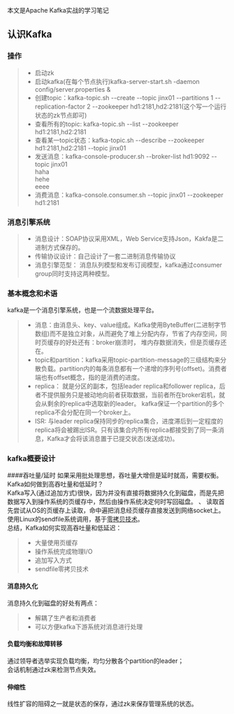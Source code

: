 本文是Apache Kafka实战的学习笔记
## 认识Kafka
### 操作
>* 启动zk
>* 启动kafka(在每个节点执行)kafka-server-start.sh  -daemon config/server.properties &
>* 创建topic：kafka-topic.sh --create --topic jinx01 --partitions 1 --replication-factor 2 --zookeeper hd1:2181,hd2:2181(这个写一个运行状态的zk节点即可)
>* 查看所有的topic: kafka-topic.sh --list --zookeeper hd1:2181,hd2:2181
>* 查看某一topic状态：kafka-topic.sh --describe --zookeeper hd1:2181,hd2:2181 --topic jinx01
>* 发送消息：kafka-console-producer.sh --broker-list hd1:9092 --topic jinx01  
   haha  
   hehe  
   eeee  
>* 消费消息：kafka-console.consumer.sh --topic jinx01 --zookeeper hd1:2181

### 消息引擎系统
>* 消息设计：SOAP协议采用XML，Web Service支持Json，Kakfa是二进制方式保存的。
>* 传输协议设计：自己设计了一套二进制消息传输协议
>* 消息引擎范型： 消息队列模型和发布订阅模型，kafka通过consumer group同时支持这两种模型。

### **基本概念和术语**
kafka是一个消息引擎系统，也是一个流数据处理平台。  
>* 消息：由消息头、key、value组成。Kafka使用ByteBuffer(二进制字节数组)而不是独立对象，从而避免了堆上分配内存，节省了内存空间，同时页缓存的好处还有：broker崩溃时，
堆内存数据消失，但是页缓存还在。
>* topic和partition：kafka采用topic-partition-message的三级结构来分散负载。partition内的每条消息都有一个递增的序列号(offset)。消费者端也有offset概念，指的是消费的进度。
>* replica： 就是分区的副本，包括leader replica和follower replica，后者不提供服务只是被动地向前者获取数据，当前者所在broker宕机，就会从剩余的replica中选取新的leader。
kafka保证一个partition的多个replica不会分配在同一个broker上。
>* ISR: 与leader replica保持同步的replica集合，进度滞后到一定程度的replica将会被踢出ISR。只有该集合内所有replica都接受到了同一条消息，Kafka才会将该消息置于已提交状态(发送成功)。

### **kafka概要设计**
####吞吐量/延时
如果采用批处理思想，吞吐量大增但是延时就高，需要权衡。  
Kafka如何做到高吞吐量和低延时？  
Kafka写入(通过追加方式)很快，因为并没有直接将数据持久化到磁盘，而是先把数据写入到操作系统的页缓存中，然后由操作系统决定何时写回磁盘。   、
读取首先尝试从OS的页缓存上读取，命中遍把消息经页缓存直接发送到网络socket上。使用Linux的sendfile系统调用，基于[零拷贝技术](https://www.jianshu.com/p/fad3339e3448)。  
总结，Kafka如何实现高吞吐量和低延迟：
>* 大量使用页缓存
>* 操作系统完成物理I/O
>* 追加写入方式
>* sendfile零拷贝技术  

#### 消息持久化
消息持久化到磁盘的好处有两点：
>* 解耦了生产者和消费者
>* 可以方便kafka下游系统对消息进行处理

#### 负载均衡和故障转移
通过领导者选举实现负载均衡，均匀分散各个partition的leader；   
会话机制通过zk来检测节点失效。  

#### 伸缩性  
线性扩容的阻碍之一就是状态的保存，通过zk来保存管理系统的状态。


